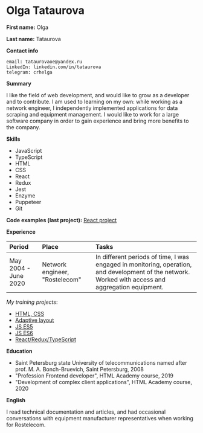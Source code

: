 # Olga Tataurova

**First name:** Olga

**Last name:** Tataurova

**Contact info**

```
email: tataurovaoe@yandex.ru
LinkedIn: linkedin.com/in/tataurova
telegram: crhelga
```

**Summary**

I like the field of web development, and would like to grow as a developer and to contribute. I am used to learning on my own: while working as a network engineer, I independently implemented applications for data scraping and equipment management. I would like to work for a large software company in order to gain experience and bring more benefits to the company.

**Skills**

- JavaScript
- TypeScript
- HTML
- CSS
- React
- Redux
- Jest
- Enzyme
- Puppeteer
- Git

**Code examples (last project):** [React project](https://github.com/tataurova/910411-six-cities-4)

**Experience**

  | Period              | Place                          | Tasks                                                                                                                                              |
  |:--------------------|:-------------------------------|:---------------------------------------------------------------------------------------------------------------------------------------------------|
  |May 2004 - June 2020 | Network engineer, "Rostelecom" | In different periods of time, I was engaged in monitoring, operation, and development of the network. Worked with access and aggregation equipment.|

*My training projects*:
- [HTML, CSS](https://github.com/tataurova/910411-gllacy-25)
- [Adaptive layout](https://github.com/tataurova/910411-cat-energy-17)
- [JS ES5](https://github.com/tataurova/910411-keksobooking-18)
- [JS ES6](https://github.com/tataurova/910411-cinemaddict-11)
- [React/Redux/TypeScript](https://github.com/tataurova/910411-six-cities-4)

**Education**
- Saint Petersburg state University of telecommunications named after prof. M. A. Bonch-Bruevich, Saint Petersburg, 2008
- "Profession Frontend developer", HTML Academy course, 2019
- "Development of complex client applications", HTML Academy course, 2020

**English**

I read technical documentation and articles, and had occasional conversations with equipment manufacturer representatives when working for Rostelecom.